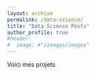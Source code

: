 ```yaml
---
layout: archive
permalink: /data-science/
title: "Data Science Posts"
author_profile: true
#header:
#  image: #"/images/images"
---
```



Voici mes projets
